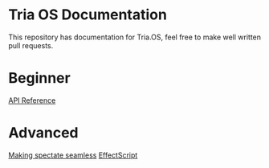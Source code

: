 # Tria OS Documentation
This repository has documentation for Tria.OS, feel free to make well written pull requests.

# Beginner
[API Reference](MapLib.md)

# Advanced
[Making spectate seamless](SeamlessSpectate.md)
[EffectScript](EffectScript.md)
